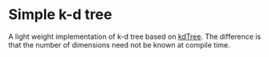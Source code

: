 # Simple k-d tree

A light weight implementation of k-d tree based on [kdTree](https://github.com/benjones/kdTree). The difference is that the number of dimensions need not be known at compile time.
